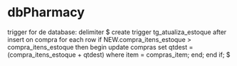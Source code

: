 # dbPharmacy

trigger for de database:
delimiter $
create trigger tg_atualiza_estoque
after insert
on compra
for each row
if NEW.compra_itens_estoque > compra_itens_estoque then
begin
	update compras
	set qtdest = (compra_itens_estoque + qtdest)
where item = compras_item;
end;
end if;
$
